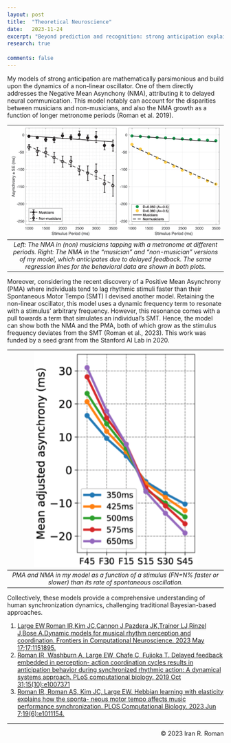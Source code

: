 ```yaml
---
layout: post
title:  "Theoretical Neuroscience"
date:   2023-11-24
excerpt: "Beyond prediction and recognition: strong anticipation explains perception & action in human behavior"
research: true

comments: false
---
```


My models of strong anticipation are mathematically parsimonious and build
upon the dynamics of a non-linear oscillator. One of them directly addresses
the Negative Mean Asynchony (NMA), attributing it to delayed neural communication.
This model notably
can account for the disparities between musicians and non-musicians, and
also the NMA growth as a function of longer metronome periods (Roman et al. 2019).

| ![nma.png](https://raw.githubusercontent.com/iranroman/iranroman.github.io/main/figures/nma.png) | 
|:--:| 
| *Left: The NMA in (non) musicians tapping with a metronome at different periods. Right: The NMA in the “musician” and “non-musician” versions of my model, which anticipates due to delayed feedback. The same regression lines for the behavioral data are shown in both plots.* |

Moreover, considering the recent discovery of a Positive Mean Asynchrony (PMA)
where individuals tend to lag rhythmic stimuli faster than their Spontaneous Motor Tempo (SMT)
I devised another model. Retaining the non-linear oscillator, this model uses a dynamic frequency 
term to resonate with a stimulus’ arbitrary frequency. However, this resonance comes with a pull 
towards a term that simulates an individual’s SMT. Hence, the model can show both the NMA and the PMA, 
both of which grow as the stimulus frequency deviates from the SMT (Roman et al., 2023). 
This work was funded by a seed grant from the Stanford AI Lab in 2020. 

| ![hebbian.png](https://raw.githubusercontent.com/iranroman/iranroman.github.io/main/figures/hebbian.png) | 
|:--:| 
| *PMA and NMA in my model as a function of a stimulus (FN=N% faster or slower) than its rate of spontaneous oscillation.* |

Collectively, these models provide a comprehensive understanding of human synchronization dynamics, challenging traditional Bayesian-based approaches.

1. [Large EW,Roman IR,Kim JC,Cannon J,Pazdera JK,Trainor LJ,Rinzel J,Bose A.Dynamic models for musical rhythm perception and coordination. Frontiers in Computational Neuroscience. 2023 May 17;17:1151895.](https://ccrma.stanford.edu/~iran/papers/Large_et_al_FN_2023.pdf)
4. [Roman IR, Washburn A, Large EW, Chafe C, Fujioka T. Delayed feedback embedded in perception- action coordination cycles results in anticipation behavior during synchronized rhythmic action: A dynamical systems approach. PLoS computational biology. 2019 Oct 31;15(10):e1007371](https://ccrma.stanford.edu/~iran/papers/Roman_et_al_PLoSCB_2019.pdf)
5. [Roman IR, Roman AS, Kim JC, Large EW. Hebbian learning with elasticity explains how the sponta- neous motor tempo affects music performance synchronization. PLOS Computational Biology. 2023 Jun 7;19(6):e1011154.](https://ccrma.stanford.edu/~iran/papers/Roman_et_al_PLoSCB_2023.pdf)

---
<p align="right">
&copy; 2023 Iran R. Roman
</p>
